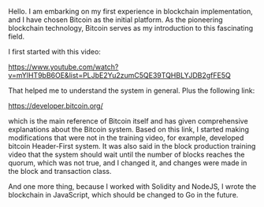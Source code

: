 Hello. I am embarking on my first experience in blockchain implementation, and I have chosen Bitcoin as the initial platform. As the pioneering blockchain technology, Bitcoin serves as my introduction to this fascinating field.

I first started with this video:

https://www.youtube.com/watch?v=mYlHT9bB6OE&list=PLJbE2Yu2zumC5QE39TQHBLYJDB2gfFE5Q

That helped me to understand the system in general. Plus the following link:

https://developer.bitcoin.org/

which is the main reference of Bitcoin itself and has given comprehensive explanations about the Bitcoin system. Based on this link, I started making modifications that were not in the training video, for example, developed bitcoin Header-First system. It was also said in the block production training video that the system should wait until the number of blocks reaches the quorum, which was not true, and I changed it, and changes were made in the block and transaction class.

And one more thing, because I worked with Solidity and NodeJS, I wrote the blockchain in JavaScript, which should be changed to Go in the future.
